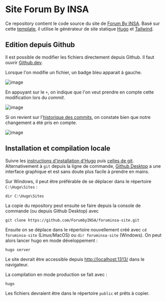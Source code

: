 # Site Forum By INSA

Ce repository contient le code source du site de [Forum By
INSA](https://forumbyinsa.fr/). Basé sur cette
[template](https://github.com/rosstopping/tailwindcss-templates/blob/master/layouts/foundation.html),
il utilise le générateur de site statique [Hugo](https://gohugo.io/) et
[Tailwind](https://tailwindcss.com/).

## Edition depuis Github

Il est possible de modifier les fichiers directement depuis Github. Il faut ouvrir [Github.dev](https://github.dev/ForumbyINSA/foruminsa-site).

Lorsque l'on modifie un fichier, un badge bleu apparait à gauche. 

![image](https://user-images.githubusercontent.com/23584745/194866904-fd86ee00-a86f-43af-9c51-0ee26913fb68.png)

En appuyant sur le `+`, on indique que l'on veut prendre en compte cette modification lors du *commit*.

![image](https://user-images.githubusercontent.com/23584745/194867623-dfd6bb05-9252-4042-9a36-4ee94a78be4a.png)

Si on revient sur l'[historique des commits](https://github.com/ForumbyINSA/foruminsa-site/commits/main),
on constate bien que notre changement a été pris en compte.

![image](https://user-images.githubusercontent.com/23584745/194867911-b21b52b3-3db0-4527-af85-7bf1ef4f9631.png)


## Installation et compilation locale

Suivre les [instructions d'installation
d'Hugo](https://gohugo.io/getting-started/installing/) puis [celles de
git](https://git-scm.com/book/en/v2/Getting-Started-Installing-Git). Alternativement à `git` depuis la ligne de 
commande, [Github Desktop](https://desktop.github.com/) a une interface graphique et est sans
doute plus facile à prendre en mains.

Sur Windows, il peut être préférable de se déplacer dans le répertoire `C:\Hugo\Sites` :
```
dir C:\Hugo\Sites
```

La copie du repository peut ensuite se faire depuis la console de commande (ou depuis Github Desktop) avec
```
git clone https://github.com/ForumbyINSA/foruminsa-site.git
```

Ensuite on se déplace dans le répertoire nouvellement créé avec `cd
foruminsa-site` (Linux/MacOS) ou `dir foruminsa-site` (Windows). On peut alors
lancer hugo en mode développement :
```
hugo server
```

Le site devrait être accessible depuis
[http://localhost:1313/](http://localhost:1313/) dans le navigateur.

La compilation en mode production se fait avec :
```
hugo
```

Les fichiers devraient être dans le répertoire `public` et prêts à copier.
